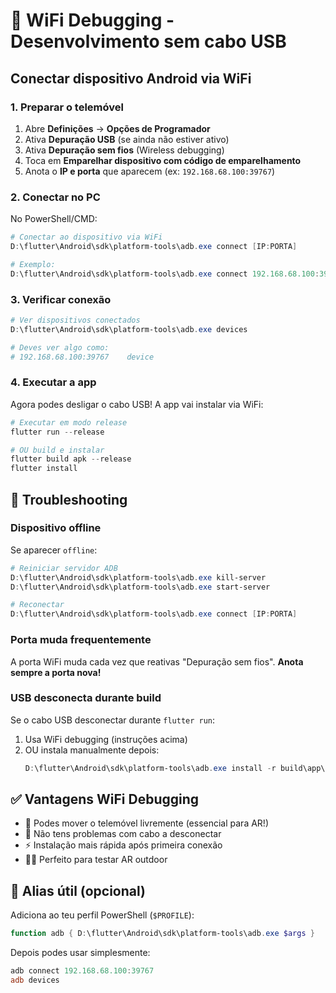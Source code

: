 # 📱 WiFi Debugging - Desenvolvimento sem cabo USB

## Conectar dispositivo Android via WiFi

### 1. Preparar o telemóvel

1. Abre **Definições** → **Opções de Programador**
2. Ativa **Depuração USB** (se ainda não estiver ativo)
3. Ativa **Depuração sem fios** (Wireless debugging)
4. Toca em **Emparelhar dispositivo com código de emparelhamento**
5. Anota o **IP e porta** que aparecem (ex: `192.168.68.100:39767`)

### 2. Conectar no PC

No PowerShell/CMD:

```powershell
# Conectar ao dispositivo via WiFi
D:\flutter\Android\sdk\platform-tools\adb.exe connect [IP:PORTA]

# Exemplo:
D:\flutter\Android\sdk\platform-tools\adb.exe connect 192.168.68.100:39767
```

### 3. Verificar conexão

```powershell
# Ver dispositivos conectados
D:\flutter\Android\sdk\platform-tools\adb.exe devices

# Deves ver algo como:
# 192.168.68.100:39767    device
```

### 4. Executar a app

Agora podes desligar o cabo USB! A app vai instalar via WiFi:

```powershell
# Executar em modo release
flutter run --release

# OU build e instalar
flutter build apk --release
flutter install
```

## 🔧 Troubleshooting

### Dispositivo offline

Se aparecer `offline`:

```powershell
# Reiniciar servidor ADB
D:\flutter\Android\sdk\platform-tools\adb.exe kill-server
D:\flutter\Android\sdk\platform-tools\adb.exe start-server

# Reconectar
D:\flutter\Android\sdk\platform-tools\adb.exe connect [IP:PORTA]
```

### Porta muda frequentemente

A porta WiFi muda cada vez que reativas "Depuração sem fios". **Anota sempre a porta nova!**

### USB desconecta durante build

Se o cabo USB desconectar durante `flutter run`:

1. Usa WiFi debugging (instruções acima)
2. OU instala manualmente depois:
   ```powershell
   D:\flutter\Android\sdk\platform-tools\adb.exe install -r build\app\outputs\flutter-apk\app-release.apk
   ```

## ✅ Vantagens WiFi Debugging

- 📱 Podes mover o telemóvel livremente (essencial para AR!)
- 🔌 Não tens problemas com cabo a desconectar
- ⚡ Instalação mais rápida após primeira conexão
- 🏃‍♂️ Perfeito para testar AR outdoor

## 📝 Alias útil (opcional)

Adiciona ao teu perfil PowerShell (`$PROFILE`):

```powershell
function adb { D:\flutter\Android\sdk\platform-tools\adb.exe $args }
```

Depois podes usar simplesmente:

```powershell
adb connect 192.168.68.100:39767
adb devices
```
